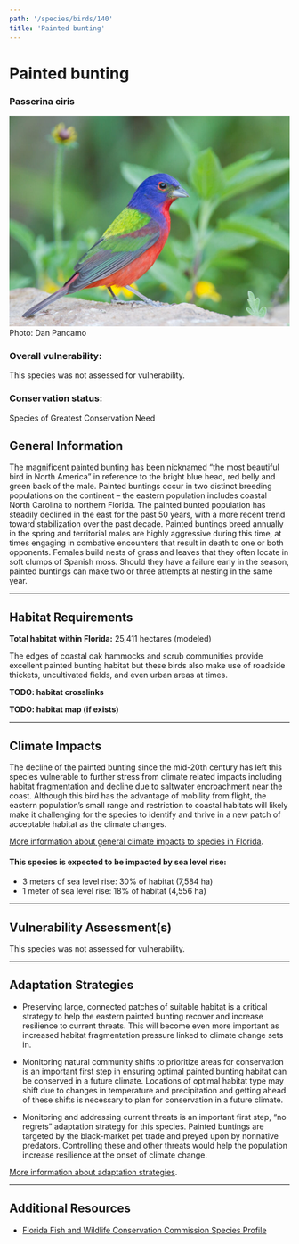 ```yaml
---
path: '/species/birds/140'
title: 'Painted bunting'
---
```


# Painted bunting

### Passerina ciris

<div id="TopSection">

<div class="header-photo"><img src="140.jpg" alt="Photo for Painted bunting"/>
<figcaption>Photo: Dan Pancamo</figcaption></div>

<div>

### Overall vulnerability:

This species was not assessed for vulnerability.

### Conservation status:

Species of Greatest Conservation Need

</div>
</div>

## General Information

The magnificent painted bunting has been nicknamed “the most beautiful bird in North America” in reference to the bright blue head, red belly and green back of the male.  Painted buntings occur in two distinct breeding populations on the continent – the eastern population includes coastal North Carolina to northern Florida.  The painted bunted population has steadily declined in the east for the past 50 years, with a more recent trend toward stabilization over the past decade.  Painted buntings breed annually in the spring and territorial males are highly aggressive during this time, at times engaging in combative encounters that result in death to one or both opponents.  Females build nests of grass and leaves that they often locate in soft clumps of Spanish moss.  Should they have a failure early in the season, painted buntings can make two or three attempts at nesting in the same year.

<hr />

## Habitat Requirements

**Total habitat within Florida:** 25,411 hectares (modeled)

The edges of coastal oak hammocks and scrub communities provide excellent painted bunting habitat but these birds also make use of roadside thickets, uncultivated fields, and even urban areas at times.

**TODO: habitat crosslinks**

**TODO: habitat map (if exists)**

<hr />

## Climate Impacts

The decline of the painted bunting since the mid-20th century has left this species vulnerable to further stress from climate related impacts including habitat fragmentation and decline due to saltwater encroachment near the coast.  Although this bird has the advantage of mobility from flight, the eastern population’s small range and restriction to coastal habitats will likely make it challenging for the species to identify and thrive in a new patch of acceptable habitat as the climate changes.

[More information about general climate impacts to species in Florida](/impacts/species).


#### This species is expected to be impacted by sea level rise:

- 3 meters of sea level rise: 30% of habitat (7,584 ha)
- 1 meter of sea level rise: 18% of habitat (4,556 ha)
    

<hr />

## Vulnerability Assessment(s)

This species was not assessed for vulnerability.

<hr />

## Adaptation Strategies

- Preserving large, connected patches of suitable habitat is a critical strategy to help the eastern painted bunting recover and increase resilience to current threats.  This will become even more important as increased habitat fragmentation pressure linked to climate change sets in.

- Monitoring natural community shifts to prioritize areas for conservation is an important first step in ensuring optimal painted bunting habitat can be conserved in a future climate.  Locations of optimal habitat type may shift due to changes in temperature and precipitation and getting ahead of these shifts is necessary to plan for conservation in a future climate.

- Monitoring and addressing current threats is an important first step, “no regrets” adaptation strategy for this species.  Painted buntings are targeted by the black-market pet trade and preyed upon by nonnative predators.  Controlling these and other threats would help the population increase resilience at the onset of climate change.

[More information about adaptation strategies](/strategies).

<hr />


## Additional Resources

- [Florida Fish and Wildlife Conservation Commission Species Profile](https://myfwc.com/wildlifehabitats/profiles/birds/songbirds/painted-bunting/)
